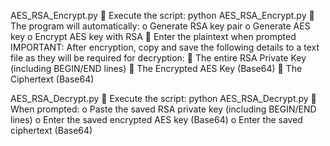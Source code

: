AES_RSA_Encrypt.py
 Execute the script: python AES_RSA_Encrypt.py
 The program will automatically:
o Generate RSA key pair
o Generate AES key
o Encrypt AES key with RSA
 Enter the plaintext when prompted
IMPORTANT: After encryption, copy and save the following details to a text file as they
will be required for decryption:
 The entire RSA Private Key (including BEGIN/END lines)
 The Encrypted AES Key (Base64)
 The Ciphertext (Base64)


AES_RSA_Decrypt.py
 Execute the script: python AES_RSA_Decrypt.py
 When prompted:
o Paste the saved RSA private key (including BEGIN/END lines)
o Enter the saved encrypted AES key (Base64)
o Enter the saved ciphertext (Base64)
